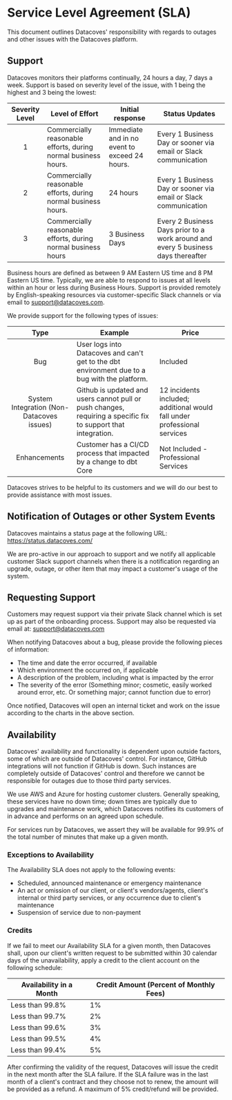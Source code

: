 # Service Level Agreement (SLA)

This document outlines Datacoves' responsibility with regards to outages and other issues with the Datacoves platform.

## Support

Datacoves monitors their platforms continually, 24 hours a day, 7 days a week.  Support is based on severity level of the issue, with 1 being the highest and 3 being the lowest:

| Severity Level | Level of Effort | Initial response | Status Updates |
| :--------------: | --------------- | ---------------- | -------------- |
| 1 | Commercially reasonable efforts, during normal business hours. | Immediate and in no event to exceed 24 hours. | Every 1 Business Day or sooner via email or Slack communication |
| 2 | Commercially reasonable efforts, during normal business hours. | 24 hours |Every 1 Business Day or sooner via email or Slack communication |
| 3 | Commercially reasonable efforts, during normal business hours | 3 Business Days | Every 2 Business Days prior to a work around and every 5 business days thereafter |

Business hours are defined as between 9 AM Eastern US time and 8 PM Eastern US time.  Typically, we are able to respond to issues at all levels within an hour or less during Business Hours.  Support is provided remotely by English-speaking resources via customer-specific Slack channels or via email to support@datacoves.com.

We provide support for the following types of issues:

| Type | Example | Price |
| :--: | ------- | ----- |
| Bug | User logs into Datacoves and can't get to the dbt environment due to a bug with the platform. | Included |
| System Integration (Non-Datacoves issues) | Github is updated and users cannot pull or push changes, requiring a specific fix to support that  integration. | 12 incidents included; additional would fall under professional services |
| Enhancements | Customer has a CI/CD process that impacted by a change to dbt Core | Not Included - Professional Services |

Datacoves strives to be helpful to its customers and we will do our best to provide assistance with most issues.

## Notification of Outages or other System Events

Datacoves maintains a status page at the following URL: https://status.datacoves.com/

We are pro-active in our approach to support and we notify all applicable customer Slack support channels when there is a notification regarding an upgrade, outage, or other item that may impact a customer's usage of the system.

## Requesting Support

Customers may request support via their private Slack channel which is set up as part of the onboarding process.  Support may also be requested via email at: support@datacoves.com

When notifying Datacoves about a bug, please provide the following pieces of information:

 * The time and date the error occurred, if available
 * Which environment the occurred on, if applicable
 * A description of the problem, including what is impacted by the error
 * The severity of the error (Something minor; cosmetic, easily worked around error, etc.  Or something major; cannot function due to error)

Once notified, Datacoves will open an internal ticket and work on the issue according to the charts in the above section.

## Availability

Datacoves' availability and functionality is dependent upon outside factors, some of which are outside of Datacoves' control.  For instance, GitHub integrations will not function if GitHub is down.  Such instances are completely outside of Datacoves' control and therefore we cannot be responsible for outages due to those third party services.

We use AWS and Azure for hosting customer clusters.  Generally speaking, these services have no down time; down times are typically due to upgrades and maintenance work, which Datacoves notifies its customers of in advance and performs on an agreed upon schedule.

For services run by Datacoves, we assert they will be available for 99.9% of the total number of minutes that make up a given month.

### Exceptions to Availability

The Availability SLA does not apply to the following events:

 * Scheduled, announced maintenance or emergency maintenance
 * An act or omission of our client, or client's vendors/agents, client's internal or third party services, or any occurrence due to client's maintenance
 * Suspension of service due to non-payment

### Credits

If we fail to meet our Availability SLA for a given month, then Datacoves shall, upon our client's written request to be submitted within 30 calendar days of the unavailability, apply a credit to the client account on the following schedule:

| Availability in a Month | Credit Amount (Percent of Monthly Fees) |
| ----------------------- | --------------------------------------- |
| Less than 99.8%         | 1% |
| Less than 99.7%         | 2% |
| Less than 99.6%         | 3% |
| Less than 99.5%         | 4% |
| Less than 99.4%         | 5% |

After confirming the validity of the request, Datacoves will issue the credit in the next month after the SLA failure.  If the SLA failure was in the last month of a client's contract and they choose not to renew, the amount will be provided as a refund.  A maximum of 5% credit/refund will be provided.

